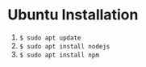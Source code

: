 # Ubuntu Installation 
1. ``` $ sudo apt update ```
2. ``` $ sudo apt install nodejs ```
3. ``` $ sudo apt install npm ```

